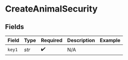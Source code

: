 # CreateAnimalSecurity


## Fields

| Field              | Type               | Required           | Description        | Example            |
| ------------------ | ------------------ | ------------------ | ------------------ | ------------------ |
| `key1`             | *str*              | :heavy_check_mark: | N/A                |                    |